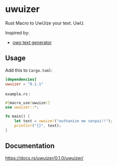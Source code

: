 # uwuizer
Rust Macro to UwUize your text. UwU.

Inspired by:
* [owo text generator](https://honk.moe/tools/owo.html)

## Usage
Add this to ``Cargo.toml``:

```toml
[dependencies]
uwuizer = "0.1.1"
```
``example.rs`` :
```rust
#[macro_use(uwuize)]
use uwuizer::*;

fn main() {
    let text = uwuize!("euthanize me senpai!!");
    println!("{}", text);
}
```

## Documentation
https://docs.rs/uwuizer/0.1.0/uwuizer/